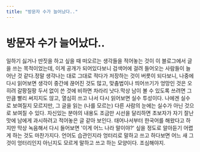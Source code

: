 ```yaml
---
title: "방문자 수가 늘어났다.."
---
```

# 방문자 수가 늘어났다..

일하기 싫거나 딴짓을 하고 싶을 때 떠오르는 생각들을 적어놓는 것이 이 블로그에서 글을 쓰는 목적이었는데, 이게 공개가 되어있다보니 검색어에 걸려 들어오는 사람들이 늘어난 것 같다.정말 생각나는 대로 그대로 적다가 저장하는 것이 버릇이 되다보니, 나중에 다시 읽어보면 생각이 중간에 끊어진 것도 많고, 맞춤법이나 띄어쓰기가 엉망인 것은 오히려 갈팡질팡 두서 없이 쓴 것에 비하면 차라리 낫다.막상 남이 볼 수 있도록 쓰려면 그만큼 빨리 써지지도 않고, 열심히 쓰고 나서 다시 읽어보면 실수 투성이다. 나에겐 실수로 보여질지 모르지만, 그 글을 읽는 (나를 모르는) 다른 사람의 눈에는 실수가 아닌 것으로 보여질 수 있다. 자신있는 분야의 내용도 조금만 시선을 달리하면 초보자가 자기 잘난 맛에 남에게 과시하려고 적어놓은 글 같아 보인다. 태어나서부터 한국어를 해왔다고 하지만 막상 녹음해서 다시 들어보면 '이게 어느 나라 말이야?' 싶을 정도로 알아듣기 어렵게 하는 것도 마찬가지다. 언어도 습관인지라 엉터리로 말하고 쓰고 하다보면 어느 새 그것이 엉터리인지 아닌지도 모르게 말하고 쓰고 하는 모양이다. 조심해야지.


